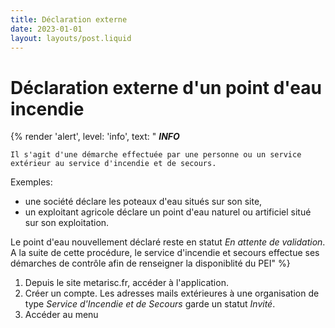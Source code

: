 ```yaml
---
title: Déclaration externe
date: 2023-01-01
layout: layouts/post.liquid
---
```

# Déclaration externe d'un point d'eau incendie #

{%
    render 'alert',
    level: 'info',
    text: "
    **_INFO_**

    Il s'agit d'une démarche effectuée par une personne ou un service extérieur au service d'incendie et de secours.
Exemples:
- une société déclare les poteaux d'eau situés sur son site, 
- un exploitant agricole déclare un point d'eau naturel ou artificiel situé sur son exploitation.

Le point d'eau nouvellement déclaré reste en statut *En attente de validation*. A la suite de cette procédure, le service d'incendie et secours effectue ses démarches de contrôle afin de renseigner la disponiblité du PEI"
%}



1.  Depuis le site metarisc.fr, accéder à l'application.
2.  Créer un compte. Les adresses mails extérieures à une organisation de type *Service d'Incendie et de Secours* garde un statut *Invité*.
3.  Accéder au menu 
   


